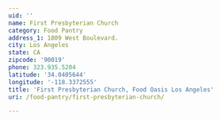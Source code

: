 ```yaml
---
uid: ''
name: First Presbyterian Church
category: Food Pantry
address_1: 1809 West Boulevard.
city: Los Angeles
state: CA
zipcode: '90019'
phone: 323.935.5204
latitude: '34.0405644'
longitude: '-118.3372555'
title: 'First Presbyterian Church, Food Oasis Los Angeles'
uri: /food-pantry/first-presbyterian-church/

---
```

